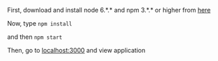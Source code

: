 First, download and install node 6.\*.\* and npm 3.\*.\* or higher from [here](https://nodejs.org/en/download/)

Now, type
`npm install`

and then
`npm start`

Then, go to [localhost:3000](http://localhost:3000)
and view application